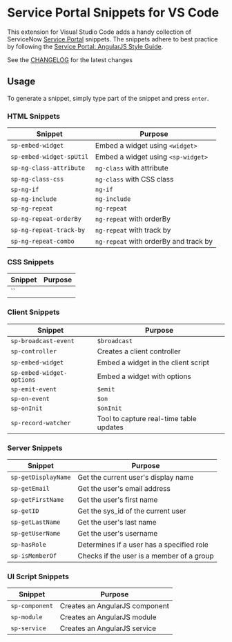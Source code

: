 # Service Portal Snippets for VS Code

This extension for Visual Studio Code adds a handy collection of ServiceNow [Service Portal](https://docs.servicenow.com/bundle/london-servicenow-platform/page/build/service-portal/concept/c_ServicePortal.html) snippets. The snippets adhere to best practice by following the [Service Portal: AngularJS Style Guide](https://github.com/platform-experience/serviceportal-best-practice).

See the [CHANGELOG](CHANGELOG.md) for the latest changes

## Usage

To generate a snippet, simply type part of the snippet and press `enter`.

### HTML Snippets

| Snippet                   | Purpose                                    |
| ------------------------- | ------------------------------------------ |
| `sp-embed-widget`         | Embed a widget using `<widget>`            |
| `sp-embed-widget-spUtil`  | Embed a widget using `<sp-widget>`         |
| `sp-ng-class-attribute`   | `ng-class` with attribute                  |
| `sp-ng-class-css`         | `ng-class` with CSS class                  |
| `sp-ng-if`                | `ng-if`                                    |
| `sp-ng-include`           | `ng-include`                               |
| `sp-ng-repeat`            | `ng-repeat`                                |
| `sp-ng-repeat-orderBy`    | `ng-repeat` with orderBy                   |
| `sp-ng-repeat-track-by`   | `ng-repeat` with track by                  |
| `sp-ng-repeat-combo`      | `ng-repeat` with orderBy and track by      |

### CSS Snippets

| Snippet                   | Purpose                                    |
| ------------------------- | ------------------------------------------ |
| ``                        |                                            |

### Client Snippets

| Snippet                   | Purpose                                    |
| ------------------------- | ------------------------------------------ |
| `sp-broadcast-event`      | `$broadcast`                               |
| `sp-controller`           | Creates a client controller                |
| `sp-embed-widget`         | Embed a widget in the client script        |
| `sp-embed-widget-options` | Embed a widget with options                |
| `sp-emit-event`           | `$emit`                                    |
| `sp-on-event`             | `$on`                                      |
| `sp-onInit`               | `$onInit`                                  |
| `sp-record-watcher`       | Tool to capture real-time table updates    |

### Server Snippets

| Snippet                   | Purpose                                    |
| ------------------------- | ------------------------------------------ |
| `sp-getDisplayName`       | Get the current user's display name        |
| `sp-getEmail`             | Get the user's email address               |
| `sp-getFirstName`         | Get the user's first name                  |
| `sp-getID`                | Get the sys_id of the current user         |
| `sp-getLastName`          | Get the user's last name                   |
| `sp-getUserName`          | Get the user's username                    |
| `sp-hasRole`              | Determines if a user has a specified role  |
| `sp-isMemberOf`           | Checks if the user is a member of a group  |

### UI Script Snippets

| Snippet                   | Purpose                                    |
| ------------------------- | ------------------------------------------ |
| `sp-component`            | Creates an AngularJS component             |
| `sp-module`               | Creates an AngularJS module                |
| `sp-service`              | Creates an AngularJS service               |
